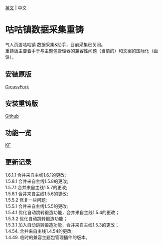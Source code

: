 [英文](README.md) | 中文  
# 咕咕镇数据采集重铸
气人页游咕咕镇 数据采集&助手，目前采集已关闭。   
重铸版主要着手于与主题包管理器的兼容性问题（当前的）和文案的国际化（画饼）。

## 安装原版  
[GreasyFork](https://greasyfork.org/scripts/445173)

## 安装重铸版    
[Github](https://github.com/HazukiKaguya/GuguTownDAQ_Reforged/raw/main/GuguTownDAQ_Reforged.user.js)

## 功能一览
[KF](https://kf.miaola.work/read.php?tid=913532&sf=9ac)

## 更新记录
1.6.1.1 合并来自主线1.6.1的更改;   
1.5.8.1 合并来自主线1.5.8的更改;     
1.5.7.1 合并来自主线1.5.7的更改;     
1.5.6.1 合并来自主线1.5.6的更改;     
1.5.5.2 修复一些问题;   
1.5.5.1 合并来自主线1.5.5的更改;   
1.5.4.1 优化自动跳转锻造功能，合并来自主线1.5.4的更改；   
1.5.3.2 优化自动跳转锻造功能；   
1.5.3.1 加入自动跳转锻造功能，合并来自主线1.5.3的更改；    
1.4.54. 合并来自主线1.4.54的更改;    
1.4.49. 临时的兼容主题包管理插件的版本。
